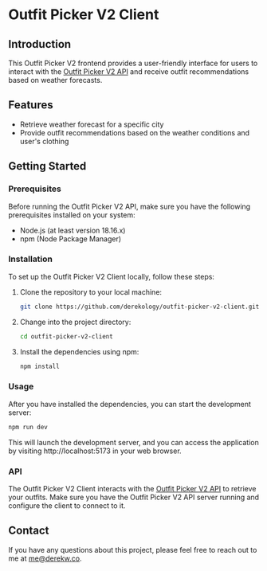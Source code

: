 # Outfit Picker V2 Client

## Introduction

This Outfit Picker V2 frontend provides a user-friendly interface for users to interact with the [Outfit Picker V2 API](https://github.com/derekology/outfit-picker-v2-api) and receive outfit recommendations based on weather forecasts.

## Features

- Retrieve weather forecast for a specific city
- Provide outfit recommendations based on the weather conditions and user's clothing

## Getting Started

### Prerequisites

Before running the Outfit Picker V2 API, make sure you have the following prerequisites installed on your system:

- Node.js (at least version 18.16.x)
- npm (Node Package Manager)

### Installation

To set up the Outfit Picker V2 Client locally, follow these steps:

1. Clone the repository to your local machine:

   ```bash
   git clone https://github.com/derekology/outfit-picker-v2-client.git
   ```

2. Change into the project directory:

   ```bash
   cd outfit-picker-v2-client
   ```

3. Install the dependencies using npm:

   ```bash
   npm install
   ```

### Usage

After you have installed the dependencies, you can start the development server:

```bash
npm run dev
```

This will launch the development server, and you can access the application by visiting http://localhost:5173 in your web browser.

### API

The Outfit Picker V2 Client interacts with the [Outfit Picker V2 API](https://github.com/derekology/outfit-picker-v2-api) to retrieve your outfits. Make sure you have the Outfit Picker V2 API server running and configure the client to connect to it.

## Contact

If you have any questions about this project, please feel free to reach out to me at me@derekw.co.

